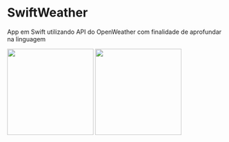 # SwiftWeather
App em Swift utilizando API do OpenWeather com finalidade de aprofundar na linguagem

<img src="https://user-images.githubusercontent.com/46491851/170582712-ee5a40af-62c9-4d08-b6fd-ba194a361e38.png" width="200">
<img src="https://user-images.githubusercontent.com/46491851/170582719-430a4cf5-a873-46ff-9ead-01d742348c7c.png" width="200">
